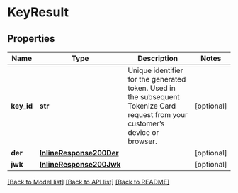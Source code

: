 # KeyResult

## Properties
Name | Type | Description | Notes
------------ | ------------- | ------------- | -------------
**key_id** | **str** | Unique identifier for the generated token. Used in the subsequent Tokenize Card request from your customer’s device or browser. | [optional] 
**der** | [**InlineResponse200Der**](InlineResponse200Der.md) |  | [optional] 
**jwk** | [**InlineResponse200Jwk**](InlineResponse200Jwk.md) |  | [optional] 

[[Back to Model list]](../README.md#documentation-for-models) [[Back to API list]](../README.md#documentation-for-api-endpoints) [[Back to README]](../README.md)


